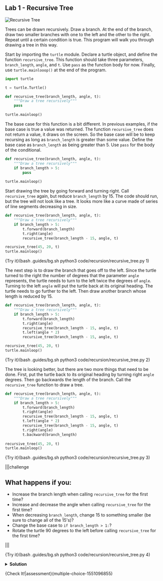 ## Lab 1 - Recursive Tree

![Recursive Tree](.guides/images/fractal_tree.png)

Trees can be drawn recursively. Draw a branch. At the end of the branch, draw two smaller branches with one to the left and the other to the right. Repeat until a certain condition is true. This program will walk you through drawing a tree in this way.

Start by importing the `turtle` module. Declare a turtle object, and define the function `recursive_tree`. This function should take three parameters, `branch_length`, `angle`, and `t`. Use `pass` as the function body for now. Finally, use `turtle.mainlooop()` at the end of the program.

```python
import turtle

t = turtle.Turtle()

def recursive_tree(branch_length, angle, t):
    """Draw a tree recursively"""
    pass
  
turtle.mainloop()
```

The base case for this function is a bit different. In previous examples, if the base case is true a value was returned. The function `recursive_tree` does not return a value, it draws on the screen. So the base case will be to keep recursing as long as `branch_length` is greater than some value. Define the base case as `branch_length` as being greater than 5. Use `pass` for the body of the conditional.

```python
def recursive_tree(branch_length, angle, t):
    """Draw a tree recursively"""
    if branch_length > 5:
        pass
      
turtle.mainloop()
```

Start drawing the tree by going forward and turning right. Call `recursive_tree` again, but reduce `branch_length` by 15. The code should run, but the tree will not look like a tree. It looks more like a curve made of series of line segments decreasing in size.

```python
def recursive_tree(branch_length, angle, t):
    """Draw a tree recursively"""
    if branch_length > 5:
        t.forward(branch_length)
        t.right(angle)
        recursive_tree(branch_length - 15, angle, t)

recursive_tree(45, 20, t)
turtle.mainloop()
```

{Try it}(bash .guides/bg.sh python3 code/recursion/recursive_tree.py 1)

The next step is to draw the branch that goes off to the left. Since the turtle turned to the right the number of degrees that the parameter `angle` represents, the turtle needs to turn to the left twice the degrees of `angle`. Turning to the left `angle` will put the turtle back at its original heading. The turtle needs to go further to the left. Then draw another branch whose length is reduced by 15.

```python
def recursive_tree(branch_length, angle, t):
    """Draw a tree recursively"""
    if branch_length > 5:
        t.forward(branch_length)
        t.right(angle)
        recursive_tree(branch_length - 15, angle, t)
        t.left(angle * 2)
        recursive_tree(branch_length - 15, angle, t)

recursive_tree(45, 20, t)        
turtle.mainloop()
```

{Try it}(bash .guides/bg.sh python3 code/recursion/recursive_tree.py 2)

The tree is looking better, but there are two more things that need to be done. First, put the turtle back to its original heading by turning right `angle` degrees. Then go backwards the length of the branch. Call the `recursive_tree` function to draw a tree.

```python
def recursive_tree(branch_length, angle, t):
    """Draw a tree recursively"""
    if branch_length > 5:
        t.forward(branch_length)
        t.right(angle)
        recursive_tree(branch_length - 15, angle, t)
        t.left(angle * 2)
        recursive_tree(branch_length - 15, angle, t)
        t.right(angle)
        t.backward(branch_length)
        
recursive_tree(45, 20, t)
turtle.mainloop()
```

{Try it}(bash .guides/bg.sh python3 code/recursion/recursive_tree.py 3)

|||challenge
## What happens if you:
* Increase the branch length when calling `recursive_tree` for the first time?
* Increase and decrease the angle when calling `recursive_tree` for the first time?
* When decreasing `branch_length`, change 15 to something smaller (be sure to change all of the 15's)?
* Change the base case to `if branch_length > 1:`?
* Rotate the turtle 90 degrees to the left before calling `recursive_tree` for the first time?

|||

{Try it}(bash .guides/bg.sh python3 code/recursion/recursive_tree.py 4)

<details>
  <summary><strong>Solution</strong></summary> 
  
  ```python
  import turtle
  t = turtle.Turtle()
  t.lt(90)
  t.penup()
  t.backward(150)
  t.pendown()
  t.speed(10)
  
  def recursive_tree(branch_length, angle, t):
      """Draw a tree recursively"""
      if branch_length > 5:
          t.forward(branch_length)
          t.right(angle)
          recursive_tree(branch_length - 7, angle, t)
          t.left(angle * 2)
          recursive_tree(branch_length - 7, angle, t)
          t.right(angle)
          t.backward(branch_length)
        
  recursive_tree(60, 20, t)
  turtle.mainloop()
  ```
  
</details>

{Check It!|assessment}(multiple-choice-1551096855)
